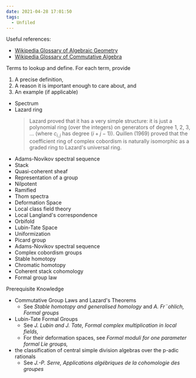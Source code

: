 ```yaml
---
date: 2021-04-28 17:01:50
tags: 
  - Unfiled
---
```


Useful references: 

- [Wikipedia Glossary of Algebraic Geometry](https://en.wikipedia.org/wiki/Glossary_of_algebraic_geometry)
- [Wikipedia Glossary of Commutative Algebra](https://en.wikipedia.org/wiki/Glossary_of_commutative_algebra)

Terms to lookup and define. For each term, provide
1) A precise definition,
2) A reason it is important enough to care about, and
3) An example (if applicable)

- Spectrum
- Lazard ring
  > Lazard proved that it has a very simple structure: it is just a polynomial ring (over the integers) on generators of degree 1, 2, 3, ... (where $c_{i,j}$ has degree $(i + j − 1)$). Quillen (1969) proved that the coefficient ring of complex cobordism is naturally isomorphic as a graded ring to Lazard's universal ring.
- Adams-Novikov spectral sequence
- Stack
- Quasi-coherent sheaf
- Representation of a group
- Nilpotent
- Ramified
- Thom spectra
- Deformation Space
- Local class field theory
- Local Langland's correspondence
- Orbifold
- Lubin-Tate Space
- Uniformization
- Picard group
- Adams-Novikov spectral sequence
- Complex cobordism groups
- Stable homotopy
- Chromatic homotopy
- Coherent stack cohomology
- Formal group law

Prerequisite Knowledge
- Commutative Group Laws and Lazard's Theorems
  - See *Stable homotopy and generalised homology* and *A. Fr¨ohlich, Formal groups*
- Lubin-Tate Formal Groups
  - See *J. Lubin and J. Tate, Formal complex multiplication in local fields,*
  - For their deformation spaces, see *Formal moduli for one parameter formal Lie groups,*
- the classification of central simple division algebras over the p-adic rationals
  - See *J.-P. Serre, Applications algébriques de la cohomologie des groupes*
